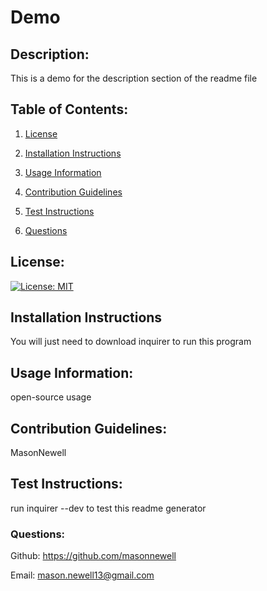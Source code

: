 # Demo

## Description: 
This is a demo for the description section of the readme file
## Table of Contents:
1) [License](##-license)

2) [Installation Instructions](##-installation-instructions)

3) [Usage Information](##-usage-information)

4) [Contribution Guidelines](##-contribution-guidelines)

5) [Test Instructions](##-test-instructions)

6) [Questions](###-questions)

## License: 
[![License: MIT](https://img.shields.io/badge/license-MIT-blue)](https://opensource.org/licenses/MIT)
## Installation Instructions 
You will just need to download inquirer to run this program
## Usage Information:
open-source usage
## Contribution Guidelines:
MasonNewell
## Test Instructions:
run inquirer --dev to test this readme generator
### Questions: 
Github: https://github.com/masonnewell

Email: mason.newell13@gmail.com
